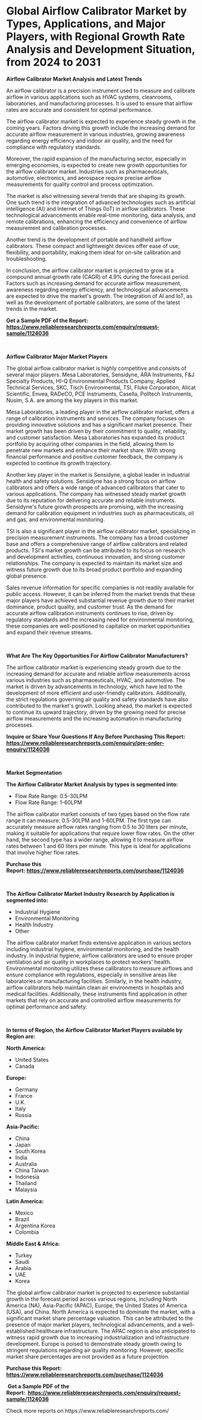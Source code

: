 <p><h1>Global Airflow Calibrator Market by Types, Applications, and Major Players, with Regional Growth Rate Analysis and Development Situation, from 2024 to 2031</h1></p><p><strong>Airflow Calibrator Market Analysis and Latest Trends</strong></p>
<p><p>An airflow calibrator is a precision instrument used to measure and calibrate airflow in various applications such as HVAC systems, cleanrooms, laboratories, and manufacturing processes. It is used to ensure that airflow rates are accurate and consistent for optimal performance.</p><p>The airflow calibrator market is expected to experience steady growth in the coming years. Factors driving this growth include the increasing demand for accurate airflow measurement in various industries, growing awareness regarding energy efficiency and indoor air quality, and the need for compliance with regulatory standards.</p><p>Moreover, the rapid expansion of the manufacturing sector, especially in emerging economies, is expected to create new growth opportunities for the airflow calibrator market. Industries such as pharmaceuticals, automotive, electronics, and aerospace require precise airflow measurements for quality control and process optimization.</p><p>The market is also witnessing several trends that are shaping its growth. One such trend is the integration of advanced technologies such as artificial intelligence (AI) and Internet of Things (IoT) in airflow calibrators. These technological advancements enable real-time monitoring, data analysis, and remote calibrations, enhancing the efficiency and convenience of airflow measurement and calibration processes.</p><p>Another trend is the development of portable and handheld airflow calibrators. These compact and lightweight devices offer ease of use, flexibility, and portability, making them ideal for on-site calibration and troubleshooting.</p><p>In conclusion, the airflow calibrator market is projected to grow at a compound annual growth rate (CAGR) of 4.9% during the forecast period. Factors such as increasing demand for accurate airflow measurement, awareness regarding energy efficiency, and technological advancements are expected to drive the market's growth. The integration of AI and IoT, as well as the development of portable calibrators, are some of the latest trends in the market.</p></p>
<p><strong>Get a Sample PDF of the Report:&nbsp; <a href="https://www.reliableresearchreports.com/enquiry/request-sample/1124036">https://www.reliableresearchreports.com/enquiry/request-sample/1124036</a></strong></p>
<p>&nbsp;</p>
<p><strong>Airflow Calibrator Major Market Players</strong></p>
<p><p>The global airflow calibrator market is highly competitive and consists of several major players. Mesa Laboratories, Sensidyne, ARA Instruments, F&J Specialty Products, HI-Q Environmental Products Company, Applied Technical Services, SKC, Tisch Environmental, TSI, Fluke Corporation, Alicat Scientific, Envea, RADeCO, PCE Instruments, Casella, Polltech Instruments, Nusim, S.A. are among the key players in this market.</p><p>Mesa Laboratories, a leading player in the airflow calibrator market, offers a range of calibration instruments and services. The company focuses on providing innovative solutions and has a significant market presence. Their market growth has been driven by their commitment to quality, reliability, and customer satisfaction. Mesa Laboratories has expanded its product portfolio by acquiring other companies in the field, allowing them to penetrate new markets and enhance their market share. With strong financial performance and positive customer feedback, the company is expected to continue its growth trajectory.</p><p>Another key player in the market is Sensidyne, a global leader in industrial health and safety solutions. Sensidyne has a strong focus on airflow calibrators and offers a wide range of advanced calibrators that cater to various applications. The company has witnessed steady market growth due to its reputation for delivering accurate and reliable instruments. Sensidyne's future growth prospects are promising, with the increasing demand for calibration equipment in industries such as pharmaceuticals, oil and gas, and environmental monitoring.</p><p>TSI is also a significant player in the airflow calibrator market, specializing in precision measurement instruments. The company has a broad customer base and offers a comprehensive range of airflow calibrators and related products. TSI's market growth can be attributed to its focus on research and development activities, continuous innovation, and strong customer relationships. The company is expected to maintain its market size and witness future growth due to its broad product portfolio and expanding global presence.</p><p>Sales revenue information for specific companies is not readily available for public access. However, it can be inferred from the market trends that these major players have achieved substantial revenue growth due to their market dominance, product quality, and customer trust. As the demand for accurate airflow calibration instruments continues to rise, driven by regulatory standards and the increasing need for environmental monitoring, these companies are well-positioned to capitalize on market opportunities and expand their revenue streams.</p></p>
<p>&nbsp;</p>
<p><strong>What Are The Key Opportunities For Airflow Calibrator Manufacturers?</strong></p>
<p><p>The airflow calibrator market is experiencing steady growth due to the increasing demand for accurate and reliable airflow measurements across various industries such as pharmaceuticals, HVAC, and automotive. The market is driven by advancements in technology, which have led to the development of more efficient and user-friendly calibrators. Additionally, the strict regulations governing air quality and safety standards have also contributed to the market's growth. Looking ahead, the market is expected to continue its upward trajectory, driven by the growing need for precise airflow measurements and the increasing automation in manufacturing processes.</p></p>
<p><strong>Inquire or Share Your Questions If Any Before Purchasing This Report: <a href="https://www.reliableresearchreports.com/enquiry/pre-order-enquiry/1124036">https://www.reliableresearchreports.com/enquiry/pre-order-enquiry/1124036</a></strong></p>
<p>&nbsp;</p>
<p><strong>Market Segmentation</strong></p>
<p><strong>The Airflow Calibrator Market Analysis by types is segmented into:</strong></p>
<p><ul><li>Flow Rate Range: 0.5-30LPM</li><li>Flow Rate Range: 1-60LPM</li></ul></p>
<p><p>The airflow calibrator market consists of two types based on the flow rate range it can measure: 0.5-30LPM and 1-60LPM. The first type can accurately measure airflow rates ranging from 0.5 to 30 liters per minute, making it suitable for applications that require lower flow rates. On the other hand, the second type has a wider range, allowing it to measure airflow rates between 1 and 60 liters per minute. This type is ideal for applications that involve higher flow rates.</p></p>
<p><strong>Purchase this Report:&nbsp;<a href="https://www.reliableresearchreports.com/purchase/1124036">https://www.reliableresearchreports.com/purchase/1124036</a></strong></p>
<p>&nbsp;</p>
<p><strong>The Airflow Calibrator Market Industry Research by Application is segmented into:</strong></p>
<p><ul><li>Industrial Hygiene</li><li>Environmental Monitoring</li><li>Health Industry</li><li>Other</li></ul></p>
<p><p>The airflow calibrator market finds extensive application in various sectors including industrial hygiene, environmental monitoring, and the health industry. In industrial hygiene, airflow calibrators are used to ensure proper ventilation and air quality in workplaces to protect workers' health. Environmental monitoring utilizes these calibrators to measure airflows and ensure compliance with regulations, especially in sensitive areas like laboratories or manufacturing facilities. Similarly, in the health industry, airflow calibrators help maintain clean air environments in hospitals and medical facilities. Additionally, these instruments find application in other markets that rely on accurate and controlled airflow measurements for optimal performance and safety.</p></p>
<p>&nbsp;</p>
<p><strong>In terms of Region, the Airflow Calibrator Market Players available by Region are:</strong></p>
<p>
    <p> <strong> North America: </strong>
        <ul>
            <li>United States</li>
            <li>Canada</li>
        </ul>
        </p> 
    <p> <strong> Europe: </strong>
        <ul>
            <li>Germany</li>
            <li>France</li>
            <li>U.K.</li>
            <li>Italy</li>
            <li>Russia</li>
        </ul>
        </p> 
    <p> <strong> Asia-Pacific: </strong>
        <ul>
            <li>China</li>
            <li>Japan</li>
            <li>South Korea</li>
            <li>India</li>
            <li>Australia</li>
            <li>China Taiwan</li>
            <li>Indonesia</li>
            <li>Thailand</li>
            <li>Malaysia</li>
        </ul>
        </p> 
    <p> <strong> Latin America: </strong>
        <ul>
            <li>Mexico</li>
            <li>Brazil</li>
            <li>Argentina Korea</li>
            <li>Colombia</li>
        </ul>
        </p> 
    <p> <strong> Middle East & Africa: </strong>
        <ul>
            <li>Turkey</li>
            <li>Saudi</li>
            <li>Arabia</li>
            <li>UAE</li>
            <li>Korea</li>
        </ul>
    </p>
    </p>
<p><p>The global airflow calibrator market is projected to experience substantial growth in the forecast period across various regions, including North America (NA), Asia-Pacific (APAC), Europe, the United States of America (USA), and China. North America is expected to dominate the market, with a significant market share percentage valuation. This can be attributed to the presence of major market players, technological advancements, and a well-established healthcare infrastructure. The APAC region is also anticipated to witness rapid growth due to increasing industrialization and infrastructure development. Europe is poised to demonstrate steady growth owing to stringent regulations regarding air quality monitoring. However, specific market share percentages are not provided as a future projection.</p></p>
<p><strong>Purchase this Report: <a href="https://www.reliableresearchreports.com/purchase/1124036">https://www.reliableresearchreports.com/purchase/1124036</a></strong></p>
<p>&nbsp;<strong>Get a Sample PDF of the Report:&nbsp;&nbsp;<a href="https://www.reliableresearchreports.com/enquiry/request-sample/1124036">https://www.reliableresearchreports.com/enquiry/request-sample/1124036</a></strong></p>
<p><strong></strong></p>
<p>Check more reports on https://www.reliableresearchreports.com/</p>